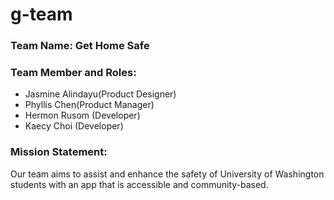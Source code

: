 # g-team

### **Team Name**: __Get Home Safe__


### **Team Member and Roles**:
- Jasmine Alindayu(Product Designer)
- Phyllis Chen(Product Manager)
- Hermon Rusom (Developer)
- Kaecy Choi (Developer)


### Mission Statement:
Our team aims to assist and enhance the safety of University of Washington students with an app that is accessible and community-based.
